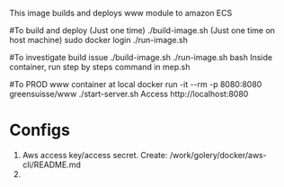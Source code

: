 This image builds and deploys www module to amazon ECS

#To build and deploy
(Just one time) ./build-image.sh
(Just one time on host machine) sudo docker login
./run-image.sh

#To investigate build issue
./build-image.sh
./run-image.sh bash
Inside container, run step by steps command in mep.sh

#To PROD www container at local
docker run -it --rm -p 8080:8080 greensuisse/www ./start-server.sh
Access http://localhost:8080 

# Configs
1. Aws access key/access secret. 
   Create: /work/golery/docker/aws-cli/README.md
2. 